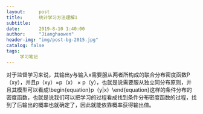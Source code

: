 ```yaml
---
layout:     post
title:      统计学习方法理解1
subtitle:   
date:       2019-8-10 1:40:00
author:     "Jianghaowen"
header-img: "img/post-bg-2015.jpg"
catalog: false
tags:
     学习笔记
---
```

  对于监督学习来说，其输出y与输入x需要服从两者所构成的联合分布密度函数P（xy），并且p（xy）=p（x） × p（y），也就是说需要服从独立同分布原则，并且其模型可以看成\begin{equation}p（y|x）\end{equation}这样的条件分布的密度函数，也就是说我们可以把学习的过程看成找到条件分布密度函数的过程，找到了后输出的概率也就确定了，因此就能依靠概率获得输出值。 
